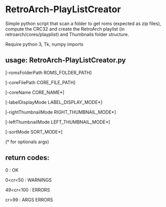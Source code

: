 # RetroArch-PlayListCreator


Simple python script that scan a folder to get roms (expected as zip files), compute the CRC32 and create the RetroArch playlist (in retroarch/cores/playplist) and Thumbnails folder structure.


Require python 3, Tk, numpy imports


## usage: **RetroArch-PlayListCreator.py**

[-romsFolderPath ROMS_FOLDER_PATH]

[-coreFilePath CORE_FILE_PATH]

[-coreName CORE_NAME*]

[-labelDisplayMode LABEL_DISPLAY_MODE*]

[-rightThumbnailMode RIGHT_THUMBNAIL_MODE*]

[-leftThumbnailMode LEFT_THUMBNAIL_MODE*]

[-sortMode SORT_MODE*]


(* for optionals args)


## return codes:

0         : OK

0<cr<50   : WARNINGS

49<cr<100 : ERRORS

cr>99     : ARGS ERRORS
 
